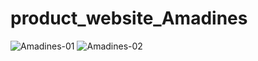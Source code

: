 # product_website_Amadines
<div style="display:inline;">
<img src="https://i.postimg.cc/LJSS219C/Amadines-01.png" alt="Amadines-01"/>
<img src="https://i.postimg.cc/3kZTRxWK/Amadines-02.png" alt="Amadines-02"/>
</div>
